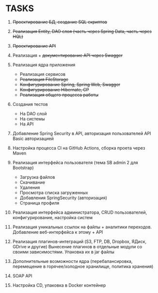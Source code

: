 # TASKS

1) ~~Проектирование БД, создание SQL скриптов~~

1) ~~Реализация Entity, DAO слоя (часть через Spring Data, часть через HQL)~~

1) ~~Проектирование API~~

1) Реализация + ~~документирование API через Swagger~~

1) Реализация ядра приложения
    - Реализация сервисов
    - ~~Реализация FileStorage~~
    - ~~Конфигурирование Spring, Spring Web, Swagger~~
    - ~~Конфигурирование Hibernate, CP~~
    - ~~Реализация общего процесса работы~~

1) Создания тестов
    - На DAO слой
    - На системы
    - На API

1) Добавление Spring Security в API, авторизация пользователей API Basic авторизацией

1) Настройка процесса CI на GitHub Actions, сборка проета через Maven

1) Реализация интерфейса пользователя (тема SB admin 2 для Bootstrap)
    - Загрузка файлов
    - Скачивание
    - Удаления
    - Просмотра списка загруженных
    - Добавления SpringSecurity (авторизация)
    - Страница профиля

1) Реализация интерфейса администратора, CRUD пользователей, конфигурирование, настройка систем

1) Реализация уникальных ссылок на файлы + аналитики переходов. 
    Добавление веб-интерфейса к этому + API

1) Реализация плагинов-интеграций (S3, FTP, DB, Dropbox, ЯДиск, GDrive и другие)
    Вынесение плагинов в отдельные модули со своими зависимостями. 
    Упаковка их в jar файлы

1) Дополнительные возможности ядра (перебалансировка, перемещение в горячее/холодное хранилище, политика хранения)

1) SOAP API

1) Настройка CD, упаковка в Docker контейнер

